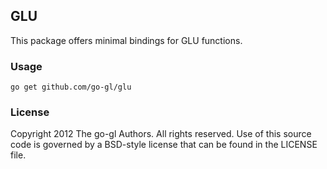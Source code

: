 ## GLU

This package offers minimal bindings for GLU functions.


### Usage

    go get github.com/go-gl/glu


### License

Copyright 2012 The go-gl Authors. All rights reserved.
Use of this source code is governed by a BSD-style
license that can be found in the LICENSE file.

